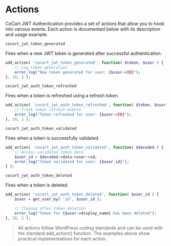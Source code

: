 # Actions

CoCart JWT Authentication provides a set of actions that allow you to hook into various events. Each action is documented below with its description and usage example.

`cocart_jwt_token_generated`

Fires when a new JWT token is generated after successful authentication.

```php
add_action( 'cocart_jwt_token_generated', function( $token, $user ) {
    // Log token generation
    error_log("New token generated for user: {$user->ID}");
}, 10, 2 );
```

`cocart_jwt_auth_token_refreshed`

Fires when a token is refreshed using a refresh token.

```php
add_action( 'cocart_jwt_auth_token_refreshed', function( $token, $user ) {
    // Track token refresh events
    error_log("Token refreshed for user: {$user->ID}");
}, 10, 2 );
```

`cocart_jwt_auth_token_validated`

Fires when a token is successfully validated.

```php
add_action( 'cocart_jwt_auth_token_validated', function( $decoded ) {
    // Access validated token data
    $user_id = $decoded->data->user->id;
    error_log("Token validated for user: {$user_id}");
} );
```

`cocart_jwt_auth_token_deleted`

Fires when a token is deleted.

```php
add_action( 'cocart_jwt_auth_token_deleted', function( $user_id ) {
    $user = get_user_by( 'id', $user_id );

    // Cleanup after token deletion
    error_log("Token for {$user->display_name} has been deleted");
}, 10, 2 );
```

> All actions follow WordPress coding standards and can be used with the standard add_action() function. The examples above show practical implementations for each action.